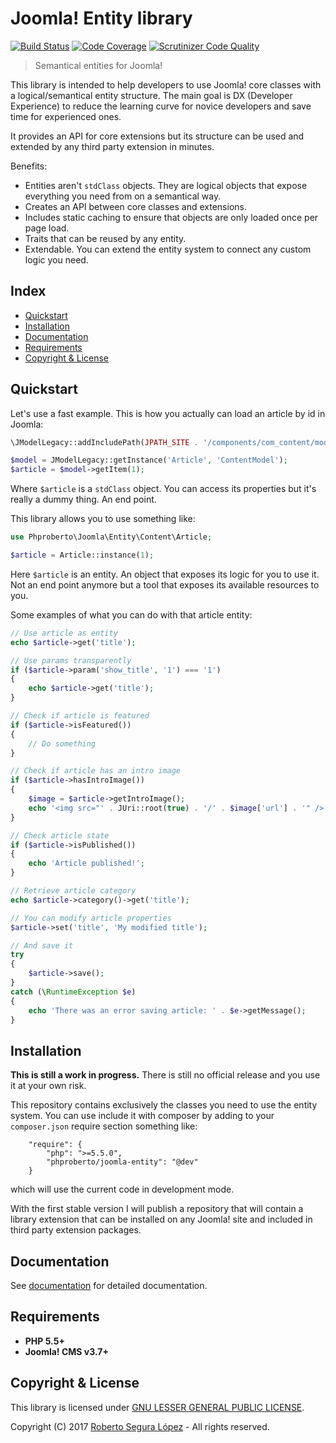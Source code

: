 # Joomla! Entity library

[![Build Status](https://travis-ci.org/phproberto/joomla-entity.svg?branch=master)](https://travis-ci.org/phproberto/joomla-entity)
[![Code Coverage](https://scrutinizer-ci.com/g/phproberto/joomla-entity/badges/coverage.png?b=master)](https://scrutinizer-ci.com/g/phproberto/joomla-entity/?branch=master)
[![Scrutinizer Code Quality](https://scrutinizer-ci.com/g/phproberto/joomla-entity/badges/quality-score.png?b=master)](https://scrutinizer-ci.com/g/phproberto/joomla-entity/?branch=master)

> Semantical entities for Joomla!

This library is intended to help developers to use Joomla! core classes with a logical/semantical entity structure. The main goal is DX (Developer Experience) to reduce the learning curve for novice developers and save time for experienced ones.

It provides an API for core extensions but its structure can be used and extended by any third party extension in minutes.  

Benefits:
* Entities aren't `stdClass` objects. They are logical objects that expose everything you need from on a semantical way.
* Creates an API between core classes and extensions. 
* Includes static caching to ensure that objects are only loaded once per page load.
* Traits that can be reused by any entity.
* Extendable. You can extend the entity system to connect any custom logic you need.

## Index <a id="index"></a>

* [Quickstart](#quickstart)
* [Installation](#installation)
* [Documentation](#documentation)
* [Requirements](#requirements)
* [Copyright & License](#license)

## Quickstart <a id="quickstart"></a>

Let's use a fast example. This is how you actually can load an article by id in Joomla:

```php
\JModelLegacy::addIncludePath(JPATH_SITE . '/components/com_content/models', 'ContentModel');

$model = JModelLegacy::getInstance('Article', 'ContentModel');
$article = $model->getItem(1);
```

Where `$article` is a `stdClass` object. You can access its properties but it's really a dummy thing. An end point.

This library allows you to use something like:

```php
use Phproberto\Joomla\Entity\Content\Article;

$article = Article::instance(1);
```

Here `$article` is an entity. An object that exposes its logic for you to use it. Not an end point anymore but a tool that exposes its available resources to you.

Some examples of what you can do with that article entity:

```php
// Use article as entity
echo $article->get('title');

// Use params transparently
if ($article->param('show_title', '1') === '1')
{
	echo $article->get('title');
}

// Check if article is featured
if ($article->isFeatured())
{
	// Do something
}

// Check if article has an intro image
if ($article->hasIntroImage())
{
	$image = $article->getIntroImage();
	echo '<img src="' . JUri::root(true) . '/' . $image['url'] . '" />';
}

// Check article state
if ($article->isPublished())
{
	echo 'Article published!';
}

// Retrieve article category
echo $article->category()->get('title');

// You can modify article properties
$article->set('title', 'My modified title');

// And save it
try	
{
	$article->save();
}
catch (\RuntimeException $e)
{
	echo 'There was an error saving article: ' . $e->getMessage();
}
```

## Installation <a id="installation"></a>

**This is still a work in progress.** There is still no official release and you use it at your own risk. 

This repository contains exclusively the classes you need to use the entity system. You can use include it with composer by adding to your `composer.json` require section something like:

```
	"require": {
		"php": ">=5.5.0",
		"phproberto/joomla-entity": "@dev"
	}
```

which will use the current code in development mode.

With the first stable version I will publish a repository that will contain a library extension that can be installed on any Joomla! site and included in third party extension packages.

## Documentation <a id="documentation"></a>

See [documentation](./docs/README.md) for detailed documentation.

## Requirements <a id="requirements"></a>

* **PHP 5.5+** 
* **Joomla! CMS v3.7+**

## Copyright & License <a id="license"></a>

This library is licensed under [GNU LESSER GENERAL PUBLIC LICENSE](./LICENSE).  

Copyright (C) 2017 [Roberto Segura López](http://phproberto.com) - All rights reserved.  
